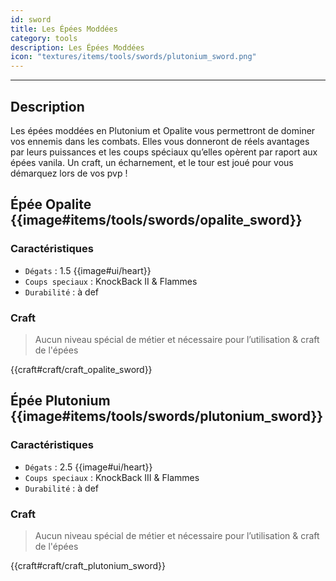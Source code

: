 ```yaml
---
id: sword
title: Les Épées Moddées
category: tools
description: Les Épées Moddées
icon: "textures/items/tools/swords/plutonium_sword.png"
---
```

___
## Description

Les épées moddées en Plutonium et Opalite vous permettront de dominer vos ennemis dans les combats. 
Elles vous donneront de réels avantages par leurs puissances et les coups spéciaux qu’elles opèrent par raport aux épées vanila. 
Un craft, un écharnement, et le tour est joué pour vous démarquez lors de vos pvp !

##  Épée Opalite {{image#items/tools/swords/opalite_sword}}

### Caractéristiques

- ``Dégats`` : 1.5 {{image#ui/heart}}
- ``Coups speciaux`` : KnockBack II & Flammes
- ``Durabilité`` : à def

### Craft 

> Aucun niveau spécial de métier et nécessaire pour l’utilisation & craft de l'épées

{{craft#craft/craft_opalite_sword}} 

##  Épée Plutonium {{image#items/tools/swords/plutonium_sword}}

### Caractéristiques

- ``Dégats`` : 2.5 {{image#ui/heart}}
- ``Coups speciaux`` : KnockBack III & Flammes
- ``Durabilité`` : à def

### Craft 

> Aucun niveau spécial de métier et nécessaire pour l’utilisation & craft de l'épées

{{craft#craft/craft_plutonium_sword}} 
